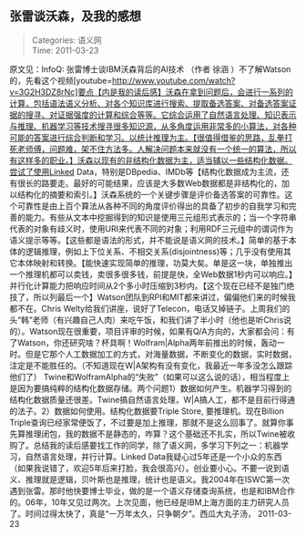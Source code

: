 张雷谈沃森，及我的感想
---
    
> Categories: 语义网  
> Time: 2011-03-23
    
原文见：InfoQ: 张雷博士谈IBM沃森背后的AI技术 （作者 徐涵 ）不了解Watson的，先看这个视频[youtube=http://www.youtube.com/watch?v=3G2H3DZ8rNc]要点【内是我的读后感】沃森在拿到问题后，会进行一系列的计算，包括语法语义分析、对各个知识库进行搜索、提取备选答案、对备选答案证据的搜寻、对证据强度的计算和综合等等。它综合运用了自然语言处理、知识表示与推理、机器学习等技术搜寻很多知识源，从多角度运用非常多的小算法，对各种可能的答案进行综合判断和学习。以统计推理为主。【很值得借鉴的思路，乱拳打死老师傅，问题难，架不住方法多。人解决问题本来就没有一个统一的算法，所以有这样多的职业。】沃森以现有的非结构化数据为主，适当辅以一些结构化数据。尝试了使用Linked Data，特别是DBpedia、IMDb等【结构化数据成为主流，还有很长的路要走。最好的可能结果，应该是大多数Web数据都是非结构化的，加以结构化的摘要和索引。】沃森系统的一个关键步骤是评价备选答案的可靠性。这个可靠性是由上百个算法从各种不同的角度评价得出的具备了初步的自我学习和完善的能力。有些从文本中挖掘得到的知识是使用三元组形式表示的；当一个字符串代表的对象有歧义时，使用URI来代表不同的对象；利用RDF三元组中的谓词作为语义提示等等。【这些都是语法的形式，并不能说是语义网的技术。】简单的基于本体的逻辑推理，例如上下位关系、不相交关系(disjointness)等；几乎没有使用其它本体映射和转换。【能快速实现简单的推理，功莫大矣。单是这一块，单独推出一个推理机都可以卖钱，卖很多很多钱，前提是快，全Web数据1秒内可以响应。】并行化计算能力把响应时间从2个多小时压缩到3秒内。【这个现在已经不是独门绝技了，所以列最后一个】Watson团队到RPI和MIT都来讲过，偏偏他们来的时候我都不在。Chris Welty给我们讲座，说好了Telecon，电话又掉链子。上周我们的头“韩”老师（有兴趣自己人肉）来吃午饭，和我们讲了半小时（他也是听Chris说的）。Watson现在很重要，项目评审的时候，如果有Q/A方向的，大家都会问：有了Watson，你还研究啥？杯具啊！Wolfram|Alpha两年前推出的时候，轰动一时。但是它那个人工数据加工的方式，对海量数据，不断变化的数据，实时数据，注定是不能胜任的。（不知道现在W|A架构有没有变化，我最近一年多没怎么跟踪他们了）     Twine和WolframAlpha的“失败”（如果可以这么说的话），相当程度上是因为要搞纯粹的结构化数据存储。两个问题1）数据如何产生。机器学习得到的结构化数据质量还很差。Twine搞自然语言处理，W|A搞人工，都不是目前行得通的法子。2）数据如何使用。结构化数据要Triple Store, 要推理机。现在Billion Triple查询已经家常便饭了，不过要是加上推理，那就不是这么回事了。就算你事先算推理闭包，我的数据不是静态的，咋算？这个基础还不扎实，所以Twine被收购了。总结我的读后感要找工作的同学，除了语义网，多学习下列之一：机器学习，自然语言处理，并行计算。Linked Data我疑心过5年还是一个小众的东西（如果我说错了，欢迎5年后来打脸，我会很高兴）。创业要小心。不要一说到语义、推理就是逻辑，贝叶斯也是推理，统计也是语义。我2004年在ISWC第一次遇到张雷。那时他快要博士毕业，做的是一个语义存储查询系统，也是和IBM合作的。06年，10年又见过两次。上次见面，他已经是IBM上海方面的主力研究人员了。时间过得太快了，真是“一万年太久，只争朝夕”。西瓜大丸子汤， 2011-03-23     
    